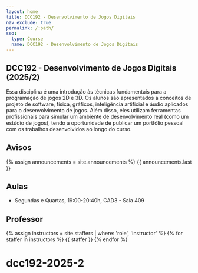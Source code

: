```yaml
---
layout: home
title: DCC192 - Desenvolvimento de Jogos Digitais
nav_exclude: true
permalink: /:path/
seo:
  type: Course
  name: DCC192 - Desenvolvimento de Jogos Digitais
---
```


## DCC192 - Desenvolvimento de Jogos Digitais (2025/2)

Essa disciplina é uma introdução às técnicas fundamentais para a programação de jogos 2D e 3D. Os alunos são apresentados a conceitos de projeto de software, física, gráficos, inteligência artificial e áudio aplicados para o desenvolvimento de jogos. Além disso, eles utilizam ferramentas profissionais para simular um ambiente de desenvolvimento real (como um estúdio de jogos), tendo a oportunidade de publicar um portfólio pessoal com os trabalhos desenvolvidos ao longo do curso.

## Avisos

{% assign announcements = site.announcements %}
{{ announcements.last }}

## Aulas

- Segundas e Quartas, 19:00-20:40h, CAD3 - Sala 409

## Professor

{% assign instructors = site.staffers | where: 'role', 'Instructor' %}
{% for staffer in instructors %}
{{ staffer }}
{% endfor %}
# dcc192-2025-2
